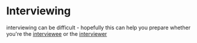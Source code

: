 # Interviewing

interviewing can be difficult - hopefully this can help you prepare whether you're the [interviewee](./interviewee.md) or the [interviewer](./interviewer.md)

